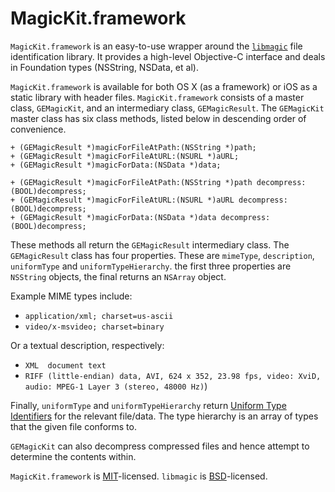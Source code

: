 MagicKit.framework
========

`MagicKit.framework` is an easy-to-use wrapper around the [`libmagic`](http://www.darwinsys.com/file/) file identification library. It provides a high-level Objective-C interface and deals in Foundation types (NSString, NSData, et al).

`MagicKit.framework` is available for both OS X (as a framework) or iOS as a static library with header files. `MagicKit.framework` consists of a master class, `GEMagicKit`, and an intermediary class, `GEMagicResult`. The `GEMagicKit` master class has six class methods, listed below in descending order of convenience.

    + (GEMagicResult *)magicForFileAtPath:(NSString *)path;
    + (GEMagicResult *)magicForFileAtURL:(NSURL *)aURL;
    + (GEMagicResult *)magicForData:(NSData *)data;
    
    + (GEMagicResult *)magicForFileAtPath:(NSString *)path decompress:(BOOL)decompress;
    + (GEMagicResult *)magicForFileAtURL:(NSURL *)aURL decompress:(BOOL)decompress;
    + (GEMagicResult *)magicForData:(NSData *)data decompress:(BOOL)decompress;

These methods all return the `GEMagicResult` intermediary class. The `GEMagicResult` class has four properties. These are `mimeType`, `description`, `uniformType` and `uniformTypeHierarchy`. the first three properties are `NSString` objects, the final returns an `NSArray` object.

Example MIME types include:

* `application/xml; charset=us-ascii` 
* `video/x-msvideo; charset=binary` 

Or a textual description, respectively:

* `XML  document text` 
* `RIFF (little-endian) data, AVI, 624 x 352, 23.98 fps, video: XviD, audio: MPEG-1 Layer 3 (stereo, 48000 Hz)`)

Finally, `uniformType` and `uniformTypeHierarchy` return [Uniform Type Identifiers](http://en.wikipedia.org/wiki/Uniform_Type_Identifier) for the relevant file/data. The type hierarchy is an array of types that the given file conforms to.

`GEMagicKit` can also decompress compressed files and hence attempt to determine the contents within.

`MagicKit.framework` is [MIT](http://www.opensource.org/licenses/mit-license.html)-licensed. `libmagic` is [BSD](http://www.opensource.org/licenses/bsd-license.php)-licensed. 